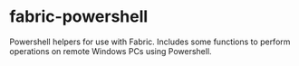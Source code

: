 # fabric-powershell
Powershell helpers for use with Fabric. Includes some functions to perform operations on remote Windows PCs using Powershell.
